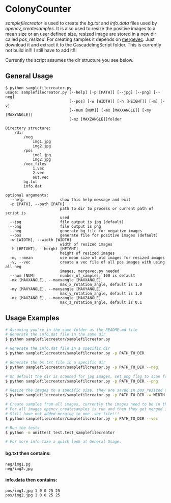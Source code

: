 # ColonyCounter

*samplefilecreator* is used to create the *bg.txt* and *info.data* files used by *opencv_createsamples*.
It is also used to resize the positive images to a mean size or an user defined size, resized image are stored in a new dir called *pos_resized*.
For creating samples it depends on [mergevec](https://github.com/thacoon/mergevec). Just download it and extract it to the CascadeImgScript folder. This is currently not build in!!! I still have to add it!!!

Currently the script assumes the dir structure you see below.

## General Usage

```
$ python samplefilecreator.py
usage: samplefilecreator.py [--help] [-p [PATH]] [--jpg] [--png] [--neg]
                            [--pos] [-w [WIDTH]] [-h [HEIGHT]] [-m] [-v]
                            [--num [NUM]] [-mx [MAXXANGLE]] [-my [MAXYANGLE]]
                            [-mz [MAXZANGLE]]folder

Directory structure:
    /dir
        /neg
            img1.jpg
            img2.jpg
        /pos
            img1.jpg
            img2.jpg
        /vec_files
            1.vec
            2.vec
            out.vec
        bg.txt
        info.dat

optional arguments:
  --help                show this help message and exit
  -p [PATH], --path [PATH]
                        path to dir to process or current path of script is
                        used
  --jpg                 file output is jpg (default)
  --png                 file output is png
  --neg                 generate bg file for negative images
  --pos                 generate file for positive images (default)
  -w [WIDTH], --width [WIDTH]
                        width of resized images
  -h [HEIGHT], --height [HEIGHT]
                        height of resized images
  -m, --mean            use mean size of old images for resized images
  -v, --vec             create a vec file of all pos images with using all neg
                        images, mergevec.py needed
  --num [NUM]           number_of_samples, 100 is default
  -mx [MAXXANGLE], --maxxangle [MAXXANGLE]
                        max_x_rotation_angle, default is 1.0
  -my [MAXYANGLE], --maxyangle [MAXYANGLE]
                        max_y_rotation_angle, default is 1.0
  -mz [MAXZANGLE], --maxzangle [MAXZANGLE]
                        max_z_rotation_angle, default is 0.1

```

## Usage Examples
```bash
# Assuming you're in the same folder as the README.md file
# Generate the info.dat file in the same dir
$ python samplefilecreator/samplefilcreator.py

# Generate the info.dat file in a specific dir
$ python samplefilecreator/samplefilcreator.py -p PATH_TO_DIR

# Generate the bx.txt file in a specific dir
$ python samplefilecreator/samplefilcreator.py -p PATH_TO_DIR --neg

# On default the dir is scanned for jpg images, set png flag to scan for png
$ python samplefilecreator/samplefilcreator.py -p PATH_TO_DIR --png

# Resize the images to a specific size, they are saved in pos_resized dir
$ python samplefilecreator/samplefilcreator.py -p PATH_TO_DIR -w WIDTH -h HEIGHT

# Create samples from all images, currently the images need to be in the pos_resized dir
# For all images opencv_createsamples is run and then they get merged in one vec file (dependencies: [mergevec](https://github.com/thacoon/mergevec))
# Still have not added merging to one .vec file!!!
$ python samplefilecreator/samplefilcreator.py -p PATH_TO_DIR --vec

# Run the tests
$ python -m unittest test.test_samplefilecreator

# For more info take a quick look at General Usage.
```

#### bg.txt then contains:

```
neg/img1.pg
neg/img2.jpg
```
#### info.data then contains:

```
pos/img1.jpg 1 0 0 25 25
pos/img2.jpg 1 0 0 25 25
```

